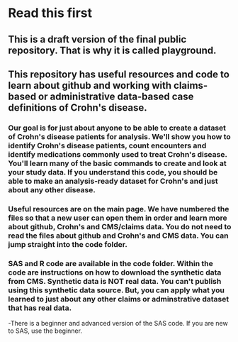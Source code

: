# Read this first

## This is a draft version of the final public repository.  That is why it is called playground.

## This repository has useful resources and code to learn about github and working with claims-based or administrative data-based case definitions of Crohn's disease.

### Our goal is for just about anyone to be able to create a dataset of Crohn's disease patients for analysis.  We'll show you how to identify Crohn's disease patients, count encounters and identify medications commonly used to treat Crohn's disease.  You'll learn many of the basic commands to create and look at your study data.  If you understand this code, you should be able to make an analysis-ready dataset for Crohn's and just about any other disease.

### Useful resources are on the main page. We have numbered the files so that a new user can open them in order and learn more about github, Crohn's and CMS/claims data.  You do not need to read the files about github and Crohn's and CMS data.  You can jump straight into the code folder.

### SAS and R code are available in the **code** folder.  Within the code are instructions on how to download the synthetic data from CMS.  Synthetic data is NOT real data.  You can't publish using this synthetic data source.  But, you can apply what you learned to just about any other claims or adminstrative dataset that has real data.    
-There is a beginner and advanced version of the SAS code.  If you are new to SAS, use the beginner.  
